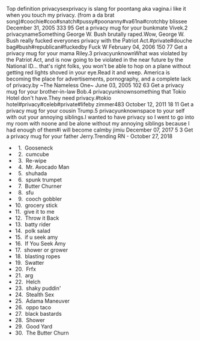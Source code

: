 Top definition privacysexprivacy is slang for poontang aka vagina.i like it when you touch my privacy. (from a da brat song)#coochie#coo#snatch#pussy#poonanny#va61na#crotchby blissee December 31, 2005 333 95 Get a privacy mug for your bunkmate Vivek.2 privacynameSomething George W. Bush brutally raped.Wow, George W. Bush really fucked everyones privacy with the Patriot Act.#private#douche bag#bush#republican#fuckedby Fuck W February 04, 2006 150 77 Get a privacy mug for your mama Riley.3 privacyunknownWhat was violated by the Patriot Act, and is now going to be violated in the near future by the National ID... that's right folks, you won't be able to hop on a plane without getting red lights shoved in your eye.Read it and weep. America is becoming the place for advertisements, pornography, and a complete lack of privacy.by ~The Nameless One~ June 03, 2005 102 63 Get a privacy mug for your brother-in-law Bob.4 privacyunknownsomething that Tokio Hotel don't have.They need privacy.#tokio hotel#privacy#celeb#private#lifeby zimmer483 October 12, 2011 18 11 Get a privacy mug for your cousin Trump.5 privacyunknownspace to your self with out your annoying siblings.I wanted to have privacy so I went to go into my room with noone and be alone without my annoying siblings because I had enough of them#i will become calmby jimiu December 07, 2017 5 3 Get a privacy mug for your father Jerry.Trending RN - October 27, 2018

*     1.  Gooseneck
*     2.  cumcube
*     3.  Re-wipe
*     4.  Mr. Avocado Man
*     5.  shuhada
*     6.  spunk trumpet
*     7.  Butter Churner
*     8.  sfu
*     9.  cooch gobbler
*   10.  grocery stick
*   11.  give it to me
*   12.  Throw it Back
*   13.  batty rider
*   14.  polk salad
*   15.  if u seek amy
*   16.  If You Seek Amy
*   17.  shower or grower
*   18.  blasting ropes
*   19.  Swatter
*   20.  Frfx
*   21.  arg
*   22.  Helch
*   23.  shaky puddin'
*   24.  Stealth Sex
*   25.  Adama Maneuver
*   26.  oppo taco
*   27.  black bastards
*   28.  Shower
*   29.  Good Yard
*   30.  The Butter Churn